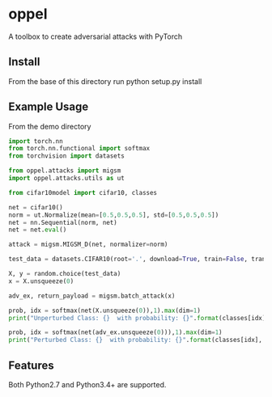 # oppel

A toolbox to create adversarial attacks with PyTorch

## Install

From the base of this directory run python setup.py install

## Example Usage

From the demo directory

```python
import torch.nn
from torch.nn.functional import softmax
from torchvision import datasets

from oppel.attacks import migsm
import oppel.attacks.utils as ut

from cifar10model import cifar10, classes

net = cifar10()
norm = ut.Normalize(mean=[0.5,0.5,0.5], std=[0.5,0.5,0.5])
net = nn.Sequential(norm, net)
net = net.eval()

attack = migsm.MIGSM_D(net, normalizer=norm)

test_data = datasets.CIFAR10(root='.', download=True, train=False, transform=tf.ToTensor())

X, y = random.choice(test_data)
x = X.unsqueeze(0)

adv_ex, return_payload = migsm.batch_attack(x)

prob, idx = softmax(net(X.unsqueeze(0)),1).max(dim=1)
print("Unperturbed Class: {}  with probability: {}".format(classes[idx], prob.item() * 100))

prob, idx = softmax(net(adv_ex.unsqueeze(0))),1).max(dim=1)
print("Perturbed Class: {}  with probability: {}".format(classes[idx], prob.item() * 100))
```

Features
--------
Both Python2.7 and Python3.4+ are supported.
